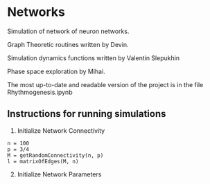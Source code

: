 # Networks

Simulation of network of neuron networks.

Graph Theoretic routines written by Devin.

Simulation dynamics functions written by Valentin Slepukhin

Phase space exploration by Mihai.

The most up-to-date and readable version of the project is in the file Rhythmogenesis.ipynb

## Instructions for running simulations

1. Initialize Network Connectivity

```
n = 100
p = 3/4
M = getRandomConnectivity(n, p)
l = matrixOfEdges(M, n)
```

2. Initialize Network Parameters 
